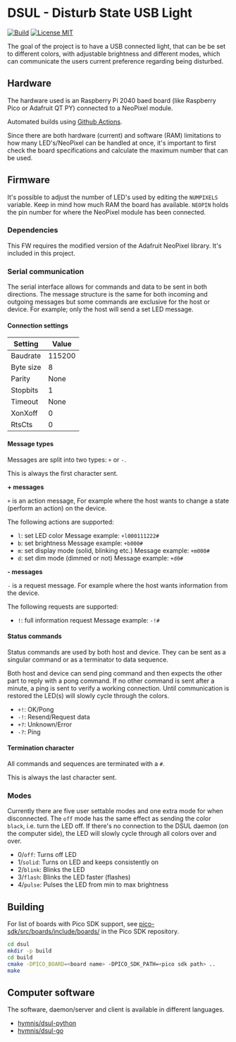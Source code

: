 # DSUL - Disturb State USB Light

[![Build](https://github.com/hymnis/dsul-rp2040/actions/workflows/build.yml/badge.svg?branch=main)](https://github.com/hymnis/dsul-rp2040/actions/workflows/build.yml)
[![License MIT](https://img.shields.io/badge/license-MIT-blue.svg)](https://opensource.org/licenses/MIT)

The goal of the project is to have a USB connected light, that can be be set to different colors, with adjustable brightness and different modes, which can communicate the users current preference regarding being disturbed.


## Hardware

The hardware used is an Raspberry Pi 2040 baed board (like Raspberry Pico or Adafruit QT PY) connected to a NeoPixel module.

Automated builds using [Github Actions](https://github.com/hymnis/dsul-rp2040/actions).

Since there are both hardware (current) and software (RAM) limitations to how many LED's/NeoPixel can be handled at once, it's important to first check the board specifications and calculate the maximum number that can be used.


## Firmware

It's possible to adjust the number of LED's used by editing the `NUMPIXELS` variable. Keep in mind how much RAM the board has available. `NEOPIN` holds the pin number for where the NeoPixel module has been connected.

### Dependencies

This FW requires the modified version of the Adafruit NeoPixel library. It's included in this project.

### Serial communication

The serial interface allows for commands and data to be sent in both directions. The message structure is the same for both incoming and outgoing messages but some commands are exclusive for the host or device. For example; only the host will send a set LED message.

#### Connection settings

| Setting   | Value  |
|-----------|--------|
| Baudrate  | 115200 |
| Byte size | 8      |
| Parity    | None   |
| Stopbits  | 1      |
| Timeout   | None   |
| XonXoff   | 0      |
| RtsCts    | 0      |

#### Message types

Messages are split into two types: `+` or `-`.

This is always the first character sent.

**+ messages**

`+` is an action message, For example where the host wants to change a state (perform an action) on the device.

The following actions are supported:

- `l`: set LED color
  Message example: `+l000111222#`
- `b`: set brightness
  Message example: `+b000#`
- `m`: set display mode (solid, blinking etc.)
  Message example: `+m000#`
- `d`: set dim mode (dimmed or not)
  Message example: `+d0#`

**- messages**

`-` is a request message. For example where the host wants information from the device.

The following requests are supported:

- `!`: full information request
  Message example: `-!#`

#### Status commands

Status commands are used by both host and device. They can be sent as a singular command or as a terminator to data sequence.

Both host and device can send ping command and then expects the other part to reply with a pong command. If no other command is sent after a minute, a ping is sent to verify a working connection. Until communication is restored the LED(s) will slowly cycle through the colors.

- `+!`: OK/Pong
- `-!`: Resend/Request data
- `+?`: Unknown/Error
- `-?`: Ping

#### Termination character

All commands and sequences are terminated with a `#`.

This is always the last character sent.

### Modes

Currently there are five user settable modes and one extra mode for when disconnected.
The `off` mode has the same effect as sending the color `black`, i.e. turn the LED off.
If there's no connection to the DSUL daemon (on the computer side), the LED will slowly cycle through all colors over and over.

- 0/`off`: Turns off LED
- 1/`solid`: Turns on LED and keeps consistently on
- 2/`blink`: Blinks the LED
- 3/`flash`: Blinks the LED faster (flashes)
- 4/`pulse`: Pulses the LED from min to max brightness


## Building

For list of boards with Pico SDK support, see [pico-sdk/src/boards/include/boards/](https://github.com/raspberrypi/pico-sdk/tree/master/src/boards/include/boards) in the Pico SDK repository.

```bash
cd dsul
mkdir -p build
cd build
cmake -DPICO_BOARD=<board name> -DPICO_SDK_PATH=<pico sdk path> ..
make
```

## Computer software

The software, daemon/server and client is available in different languages.
- [hymnis/dsul-python](https://github.com/hymnis/dsul-python)
- [hymnis/dsul-go](https://github.com/hymnis/dsul-go)
